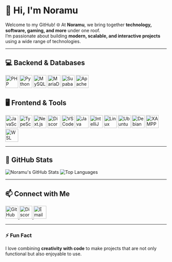 # 👋 Hi, I'm Noramu

Welcome to my GitHub! 🌐 At **Noramu**, we bring together **technology, software, gaming, and more** under one roof.  
I’m passionate about building **modern, scalable, and interactive projects** using a wide range of technologies.  

---

## 💻 Backend & Databases
<p align="left">
  <img src="https://cdn.jsdelivr.net/gh/devicons/devicon/icons/php/php-original.svg" alt="PHP" width="40" height="40"/>
  <img src="https://cdn.jsdelivr.net/gh/devicons/devicon/icons/python/python-original.svg" alt="Python" width="40" height="40"/>
  <img src="https://cdn.jsdelivr.net/gh/devicons/devicon/icons/mysql/mysql-original.svg" alt="MySQL" width="40" height="40"/>
  <img src="https://cdn.jsdelivr.net/gh/devicons/devicon/icons/mariadb/mariadb-original.svg" alt="MariaDB" width="40" height="40"/>
  <img src="https://cdn.jsdelivr.net/gh/devicons/devicon/icons/supabase/supabase-original.svg" alt="Supabase" width="40" height="40"/>
  <img src="https://cdn.jsdelivr.net/gh/devicons/devicon/icons/apache/apache-original.svg" alt="Apache" width="40" height="40"/>
</p>

## 🖥 Frontend & Tools
<p align="left">
  <img src="https://cdn.jsdelivr.net/gh/devicons/devicon/icons/javascript/javascript-original.svg" alt="JavaScript" width="40" height="40"/>
  <img src="https://cdn.jsdelivr.net/gh/devicons/devicon/icons/typescript/typescript-original.svg" alt="TypeScript" width="40" height="40"/>
  <img src="https://cdn.jsdelivr.net/gh/devicons/devicon/icons/nextjs/nextjs-original-wordmark.svg" alt="Next.js" width="40" height="40"/>
  <img src="https://cdn.jsdelivr.net/gh/simple-icons/simple-icons/icons/discordjs.svg" alt="Discord.js" width="40" height="40"/>
  <img src="https://cdn.jsdelivr.net/gh/devicons/devicon/icons/vscode/vscode-original.svg" alt="VS Code" width="40" height="40"/>
  <img src="https://cdn.jsdelivr.net/gh/devicons/devicon/icons/java/java-original.svg" alt="Java" width="40" height="40"/>
  <img src="https://cdn.jsdelivr.net/gh/devicons/devicon/icons/intellij/intellij-original.svg" alt="IntelliJ" width="40" height="40"/>
  <img src="https://cdn.jsdelivr.net/gh/devicons/devicon/icons/linux/linux-original.svg" alt="Linux" width="40" height="40"/>
  <img src="https://cdn.jsdelivr.net/gh/devicons/devicon/icons/ubuntu/ubuntu-plain.svg" alt="Ubuntu" width="40" height="40"/>
  <img src="https://cdn.jsdelivr.net/gh/devicons/devicon/icons/debian/debian-plain.svg" alt="Debian" width="40" height="40"/>
  <img src="https://cdn.jsdelivr.net/gh/devicons/devicon/icons/xampp/xampp-original.svg" alt="XAMPP" width="40" height="40"/>
  <img src="https://cdn.jsdelivr.net/gh/devicons/devicon/icons/wsl/wsl-original.svg" alt="WSL" width="40" height="40"/>
</p>

---

## 🌟 GitHub Stats
<p align="left">
  <img src="https://github-readme-stats.vercel.app/api?username=NoramuAOL&show_icons=true&theme=radical" alt="Noramu's GitHub Stats"/>
  <img src="https://github-readme-stats.vercel.app/api/top-langs/?username=NoramuAOL&layout=compact&theme=radical" alt="Top Languages"/>
</p>

---

## 📫 Connect with Me
<p align="left">
  <a href="https://github.com/NoramuAOL" target="_blank" title="GitHub">
    <img src="https://cdn.jsdelivr.net/gh/devicons/devicon/icons/github/github-original.svg" alt="GitHub" width="40" height="40"/>
  </a>
  <a href="#" target="_blank" title="Discord">
    <img src="https://cdn.jsdelivr.net/gh/simple-icons/simple-icons/icons/discord.svg" alt="Discord" width="40" height="40"/>
  </a>
  <a href="mailto:noramucom@gmail.com" target="_blank" title="Email">
    <img src="https://cdn.jsdelivr.net/gh/simple-icons/simple-icons/icons/gmail.svg" alt="Email" width="40" height="40"/>
  </a>
</p>

---

### ⚡ Fun Fact
I love combining **creativity with code** to make projects that are not only functional but also enjoyable to use.  
